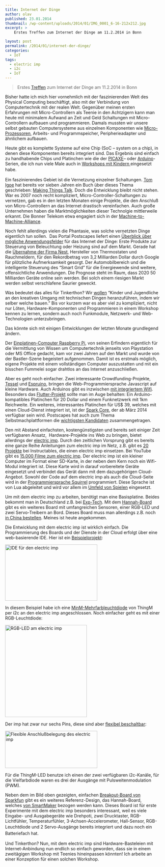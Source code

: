 ```yaml
---
title: Internet der Dinge
author: olav
published: 23.01.2014
thumbnail: /wp-content/uploads/2014/01/IMG_0001_6-16-212x212.jpg
excerpt: >
    Erstes Treffen zum Internet der Dinge am 11.2.2014 in Bonn

layout: post
permalink: /2014/01/internet-der-dinge/
categories:
  - IoT
tags:
  - electric imp
  - i2c
  - IoT
---
```

> Erstes [Treffen][1] zum Internet der Dinge am 11.2.2014 in Bonn

Bisher hatte ich mich hier vornehmlich mit der faszinierenden Welt des Physical Computing beschäftigt, also mit der Verbindung von Computertechnik mit der realen Welt. Gegenüber meinen ersten Erfahrungen mit Micro-Controllern als Teenie in den Achtzigern kann man heute mit minimalem Aufwand an Zeit und Geld Schaltungen mit Micro-Controllern aufbauen und programmieren. Damals mussten wir unsere selbst gebauten Computersysteme aus einzelnen Komponenten wie [Micro-Prozessoren][2], Arbeits- und Programmspeicher, Peripherieadapter und ähnlichem aufbauen.

Heute gibt es komplette Systeme auf eine Chip (SoC &#8211; system on a chip), in denen diese Komponenten bereits integriert sind. Das Ergebnis sind einfach zu handhabende Chips und Platinchen wie die der [PICAXE][3]&#8211; oder [Arduino][4]-Serien, die ich nun viele Male auch in [Workshops mit Kindern ][5]eingesetzt habe.<span style="line-height: 1.5em;"> </span>

Ein faszinierendes Gebiet ist die Vernetzung einzelner Schaltungen. [Tom Igoe][6] hat bereits vor sieben Jahren ein Buch über dieses Thema geschrieben: [Making Things Talk][7]. Doch die Entwicklung bleibt nicht stehen. War es 2007 noch recht kompliziert, Micro-Controller-Schaltungen zu vernetzen, gab es in den letzten Monaten einige Projekte, die den Anschluß von Micro-Controllern an das Internet drastisch vereinfachen. Auch große Unternehmen haben die Marktmöglichkeiten dieser Technolgie mittlerweile erkannt. Die Bonner Telekom etwa engagiert sich in der [Machine-to-Machine-Alliance][8].

Noch fehlt allerdings vielen die Phantasie, was solche vernetzten Dinge eigentlich tun sollen.  Das Portal Postscapes liefert einen [Überblick über mögliche Anwendungsfelder][9] für das Internet der Dinge: Erste Produkte zur Steuerung von Beleuchtung oder Heizung sind auf dem Markt. Gerade hat die [Übernahme der Firma Nest][10], Hersteller von Thermostaten und Rauchmeldern, für den Rekordbetrag von 3,2 Milliarden Dollar durch Google für plötzliche Aufmerksamkeit gesorgt. Der Automobilbereich und die intelligente Steuerung des &#8220;Smart Grid&#8221; für die Energiewende sind weitere, offensichtliche Anwendungen. Die Prognose steht im Raum, dass 2020 50 Milliarden Geräte online sein werden. Bei solch einem riesigen Markt werden selbst verschlafene Saurier geweckt.

Was bedeutet das alles für Tinkerthon? Wir [wollen][11] &#8220;Kinder und Jugendliche an den kreativen Umgang mit technischen Dingen heranzuführen, indem wir selber welche bauen.&#8221; Bis vor kurzem war es aber viel zu kompliziert, nicht nur Löten, Hardware-Komponenten und Programmieren in einem Workshop kennen zu lernen, sondern auch noch Funkmodule, Netzwerk- und Web-Technologien unterzubringen.

Das könnte sich mit einigen Entwicklungen der letzten Monate grundlegend ändern.

Der [Einplatinen-Computer Raspberry Pi][12], von seinen Erfindern eigentlich für die Vermittlung von Wissen um Computertechnik jenseits von Playstation oder MS Office gedacht, kam vor zwei Jahren auf den Markt und wurde von der Bastler-Szene begeistert aufgenommen. Damit ist es erstmals möglich, eigene Projekte mit einem vollständigen Computer auszustatten und mit ein bisschen Fummelei sogar drahtlos an das Internet anzuschließen.

Aber es geht noch einfacher. Zwei interessante Crowdfunding-Projekte, [Tessel][13] und [Espruino][14], bringen die Web-Programmiersprache Javascript auf kleine Hardware. Auch Arduinos gibt es inzwischen [mit integriertem Wifi][15]. Besonders das [Flutter-Projekt][16] sollte man im Auge behalten: Ein Arduino-kompatibles Platinchen für 20 Dollar und einem Funknetzwerk mit 1km Reichweite. Ein weiteres, interessantes Platinchen für US$ 39, welches mit einen Cloud-Dienst integriert ist, ist der [Spark Core][17], der ab März 2014 verfügbar sein wird. Postscapes hat auch zum Thema Selbstmachplattformen die [wichtigsten Kandidaten][18] zusammengetragen.

Den mit Abstand einfachsten, kostengünstigsten und bereits seit einiger Zeit verfügbaren Ansatz,  Hardware-Projekte ins Web zu bringen, bietet allerdings der [electric imp][19]. Durch den zeitlichen Vorsprung gibt es bereits eine ganze Reihe Anleitungen zum electric imp im Netz, z.B. gibt es [20 Projekte][20] bei Instructables, die einen electric imp einsetzen. Bei YouTube gibt es [15.000 Filme zum electric imp][21]. Der electric imp ist ein kleiner Computer im Format einer SD-Karte, in der neben dem Kern noch ein Wifi-Modul integriert ist. Diese Karte wird in darauf vorbereitete Geräte eingesetzt und verbindet das Gerät dann mit dem dazugehörigen Cloud-Angebot. Sowohl der Code auf dem electric imp als auch die Cloud-Seite wird in der [Programmiersprache Squirrel][22] programmiert. Diese Sprache ist von Lua abgeleitet und wird vor allem im [Umfeld von Spielen][23] eingesetzt.

Um mit dem electric imp zu arbeiten, benötigt man eine Basisplatine. Beides bekommt man in Deutschland z.B. bei [Exp-Tech][24]. Mit dem [Hannah-Board][25] gibt es ein weiteres Board mit umfangreichen Sensoren, einer RGB-LED und zwei Servo-Treibern an Bord. Dieses Board muss man allerdings z.B. noch [in China bestellen][26]. Meines ist heute angekommen.

Die Entwicklung mit dem electric imp ist wirklich einfach. Die Programmierung des Boards und der Dienste in der Cloud erfolgt über eine web-basierende IDE. Hier ist ein [Beispielprojekt][27]:

<a href="http://tinkerthon.de/wp-content/uploads/2014/01/Electric_Imp_-_IDE.png" rel="lightbox[871]" title="Internet der Dinge"><img class="size-medium wp-image-877 aligncenter" alt="IDE für den electric imp" src="http://tinkerthon.de/wp-content/uploads/2014/01/Electric_Imp_-_IDE-300x183.png" width="300" height="183" /></a>

In diesem Beispiel habe ich eine [MinM-Mehrfarbleuchtdiode][28] von ThingM per i2c an den electric imp angeschlossen. Noch einfacher geht es mit einer RGB-Leuchtdiode:

<a href="http://tinkerthon.de/wp-content/uploads/2014/01/IMG_0001_6-16.jpg" rel="lightbox[871]" title="Internet der Dinge"><img class="size-medium wp-image-878 aligncenter" alt="RGB-LED am electric imp" src="http://tinkerthon.de/wp-content/uploads/2014/01/IMG_0001_6-16-266x300.jpg" width="266" height="300" /></a>

Der imp hat zwar nur sechs Pins, diese sind aber [flexibel beschaltbar][29]:

<a href="http://tinkerthon.de/wp-content/uploads/2014/01/Electric_Imp_-_Imp_Pin_Mux-2.png" rel="lightbox[871]" title="Internet der Dinge"><img class="size-medium wp-image-879 aligncenter" alt="Flexible Anschlußbelegung des electric imp" src="http://tinkerthon.de/wp-content/uploads/2014/01/Electric_Imp_-_Imp_Pin_Mux-2-300x121.png" width="300" height="121" /></a>

Für die ThingM-LED benutze ich einen der zwei verfügbaren i2c-Kanäle, für die Vielfarbdiode waren es drei der Ausgänge mit Pulsweitenmodulation (PWM).

Neben dem im Bild oben gezeigten, einfachen [Breakout-Board von Sparkfun][30] gibt es ein weiteres Referenz-Design, das Hannah-Board, welches [von SmartMaker][26] bezogen werden kann. Dieses Board ist für erste Experimente mit dem electric imp besonders interessant, weil es viele Eingabe- und Ausgabegeräte wie Drehpoti, zwei Drucktaster, RGB-Lichtfühler, Temperaturfühler, 3-Achsen-Accelerometer, Hall-Sensor, RGB-Leuchtdiode und 2 Servo-Ausgänge<span style="line-height: 1.5em;"> bereits integriert und dazu noch ein Batteriefach hat.</span>

Und Tinkerthon? Nun, mit dem electric imp sind Hardware-Basteleien mit Internet-Anbindung nun endlich so einfach geworden, dass sie in einem zweitägigen Workshop mit Teenies hineinpassen könnten! Ich arbeite an einer Konzeption für einen solchen Workshop.

 [1]: http://www.meetup.com/Internet-of-Things-Bonn/events/162208982/
 [2]: http://6502.org/
 [3]: http://www.picaxe.com/
 [4]: http://arduino.cc/
 [5]: http://tinkerthon.de/?s=workshop
 [6]: http://tigoe.net/
 [7]: http://www.oreilly.de/catalog/9780596510510/
 [8]: http://m2m-alliance.de/
 [9]: http://postscapes.com/internet-of-things-examples/
 [10]: http://www.heise.de/newsticker/meldung/Google-kauft-Heimvernetzer-Nest-fuer-3-2-Milliarden-Dollar-2084501.html
 [11]: http://tinkerthon.de/konzept/
 [12]: http://www.raspberrypi.org/
 [13]: http://tessel.io/
 [14]: http://www.espruino.com/
 [15]: http://arduino.cc/en/Main/ArduinoBoardYun
 [16]: http://www.flutterwireless.com/
 [17]: https://www.spark.io/
 [18]: http://postscapes.com/internet-of-things-diy
 [19]: http://electricimp.com/
 [20]: http://www.instructables.com/tag/type-id/category-technology/keyword-electric%20imp/
 [21]: http://www.youtube.com/results?search_query=electric+imp
 [22]: http://squirrel-lang.org/
 [23]: http://en.wikipedia.org/wiki/Squirrel_(programming_language)#Games_using_Squirrel
 [24]: http://www.exp-tech.de/Shields/Electric-Imp-Breakout.html
 [25]: http://electricimp.com/docs/hardware/resources/reference-designs/hannah/
 [26]: http://smartmaker.com/index.php/electric-imp/electric-imp-hannah-development-board.html
 [27]: https://github.com/tinkerthon/electricimp-blinkm
 [28]: http://thingm.com/products/blinkm-minm/
 [29]: http://electricimp.com/docs/hardware/imp/pinmux/
 [30]: https://www.sparkfun.com/products/11400
